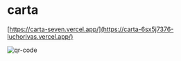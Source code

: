# carta
[https://carta-seven.vercel.app/](https://carta-6sx5j7376-luchorivas.vercel.app/)

![qr-code](https://github.com/LuchoRivas/carta/assets/28882260/1ceb0d4d-6d5d-4139-9eba-2a4ce71cfd43)
